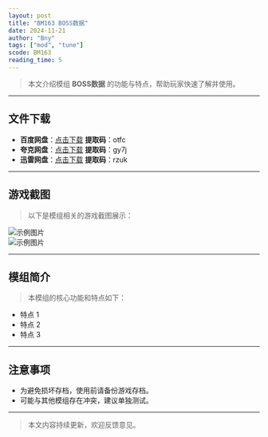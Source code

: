 ```yaml
---
layout: post
title: "BM163 BOSS数据"
date: 2024-11-21
author: "Bny"
tags: ["mod", "tune"]
scode: BM163
reading_time: 5
---
```


> 本文介绍模组 **BOSS数据** 的功能与特点，帮助玩家快速了解并使用。

---





## 文件下载
- **百度网盘**：[点击下载](https://pan.baidu.com/s/1NHr6TEMQ5YelONuwe79KCw?pwd=otfc)  **提取码**：otfc  
- **夸克网盘**：[点击下载](https://pan.quark.cn/s/e507b2cd1f02?pwd=gy7j)  **提取码**：gy7j  
- **迅雷网盘**：[点击下载](https://pan.xunlei.com/s/VOCCbglpkJydv9dJUMRDbYDwA1?pwd=rzuk)  **提取码**：rzuk  

---

## 游戏截图
> 以下是模组相关的游戏截图展示：

![示例图片](https://example.com/screenshot1.jpg)  
![示例图片](https://example.com/screenshot2.jpg)

---

## 模组简介
> 本模组的核心功能和特点如下：
- 特点 1
- 特点 2
- 特点 3

---

## 注意事项
- 为避免损坏存档，使用前请备份游戏存档。
- 可能与其他模组存在冲突，建议单独测试。

---

> 本文内容持续更新，欢迎反馈意见。
